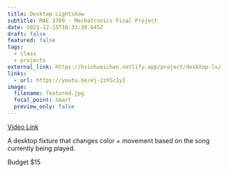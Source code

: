 ```yaml
---
title: Desktop Lightshow
subtitle: MAE 3780 - Mechatronics Final Project
date: 2021-12-15T16:33:30.645Z
draft: false
featured: false
tags:
  - class
  - projects
external_link: https://hsinhueichen.netlify.app/project/desktop-ls/
links:
  - url: https://youtu.be/ej-2zhSc1yI
image:
  filename: featured.jpg
  focal_point: Smart
  preview_only: false
---
```

[Video Link](https://youtu.be/ej-2zhSc1yI)

A desktop fixture that changes color + movement based on the song currently being played. 

Budget $15
